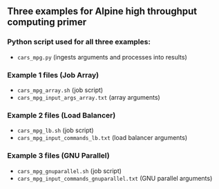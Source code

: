 ## Three examples for Alpine high throughput computing primer

### Python script used for all three examples:
* `cars_mpg.py`  (ingests arguments and processes into results)

### Example 1 files (Job Array)
* `cars_mpg_array.sh`   (job script)
* `cars_mpg_input_args_array.txt`  (array arguments)

### Example 2 files (Load Balancer)
* `cars_mpg_lb.sh` (job script)
* `cars_mpg_input_commands_lb.txt` (load balancer arguments)
  
### Example 3 files (GNU Parallel)
* `cars_mpg_gnuparallel.sh` (job script)
* `cars_mpg_input_commands_gnuparallel.txt` (GNU parallel arguments)
